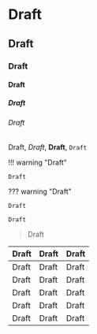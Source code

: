 # Draft
## Draft
### Draft
#### Draft
##### Draft
###### Draft

Draft, *Draft*, **Draft**, `Draft`

!!! warning "Draft"

    Draft

??? warning "Draft"

    Draft


```
Draft
```

> Draft


| Draft | Draft | Draft |
|-------|-------|-------|
| Draft | Draft | Draft |
| Draft | Draft | Draft |
| Draft | Draft | Draft |
| Draft | Draft | Draft |
| Draft | Draft | Draft |
